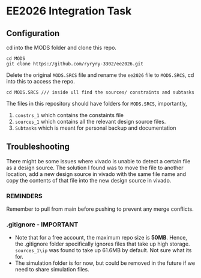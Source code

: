 # EE2026 Integration Task

## Configuration

cd into the MODS folder and clone this repo.
```
cd MODS
git clone https://github.com/ryryry-3302/ee2026.git
```
Delete the original `MODS.SRCS` file and rename the `ee2026` file to `MODS.SRCS`, cd into this to access the repo.
```
cd MODS.SRCS /// inside ull find the sources/ constraints and subtasks
```
The files in this repository should have folders for `MODS.SRCS`, importantly, 
1. `constrs_1` which contains the constaints file
2. `sources_1` which contains all the relevant design source files.
3. `Subtasks` which is meant for personal backup and documentation

## Troubleshooting
There might be some issues where vivado is unable to detect a certain file as a design source. The solution I found was to move the file to another location, add a new design source in vivado with the same file name and copy the contents of that file into the new design source in vivado.

### REMINDERS
Remember to pull from main before pushing to prevent any merge conflicts.



### .gitignore - IMPORTANT
- Note that for a free account, the maximum repo size is **50MB**. Hence, the .gitignore folder specifically ignores files that take up high storage. `sources_1\ip` was found to take up 61.6MB by default. Not sure what its for. 
- The simulation folder is for now, but could be removed in the future if we need to share simulation files.



